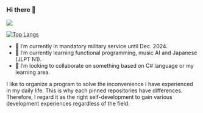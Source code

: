 ### Hi there 👋

![](https://github-profile-summary-cards.vercel.app/api/cards/profile-details?username=sappho192)

[![Top Langs](https://github-readme-stats.vercel.app/api/top-langs/?username=sappho192&hide=html,css,javascript,jupyter%20notebook,vim%20script&layout=compact)](https://github.com/sappho192)

- 🔭 I’m currently in mandatory military service until Dec. 2024.
- 🌱 I’m currently learning functional programming, music AI and Japanese (JLPT N1).
- 👯 I’m looking to collaborate on something based on C# language or my learning area.

I like to organize a program to solve the inconvenience I have experienced in my daily life. This is why each pinned repositories have differences.  
Therefore, I regard it as the right self-development to gain various development experiences regardless of the field.
